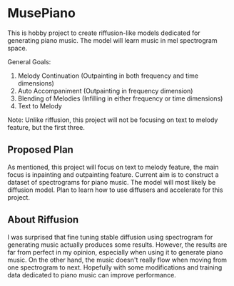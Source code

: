 # MusePiano

This is hobby project to create riffusion-like models dedicated for generating piano music.
The model will learn music in mel spectrogram space.

General Goals:

1. Melody Continuation (Outpainting in both frequency and time dimensions)
2. Auto Accompaniment (Outpainting in frequency dimension)
3. Blending of Melodies (Infilling in either frequency or time dimensions)
4. Text to Melody

Note: Unlike riffusion, this project will not be focusing on text to melody feature, but the first three.

## Proposed Plan

As mentioned, this project will focus on text to melody feature, the main focus is inpainting and outpainting feature.
Current aim is to construct a dataset of spectrograms for piano music.
The model will most likely be diffusion model.
Plan to learn how to use diffusers and accelerate for this project.

## About Riffusion

I was surprised that fine tuning stable diffusion using spectrogram for generating music actually produces some results.
However, the results are far from perfect in my opinion, especially when using it to generate piano music.
On the other hand, the music doesn't really flow when moving from one spectrogram to next.
Hopefully with some modifications and training data dedicated to piano music can improve performance.

